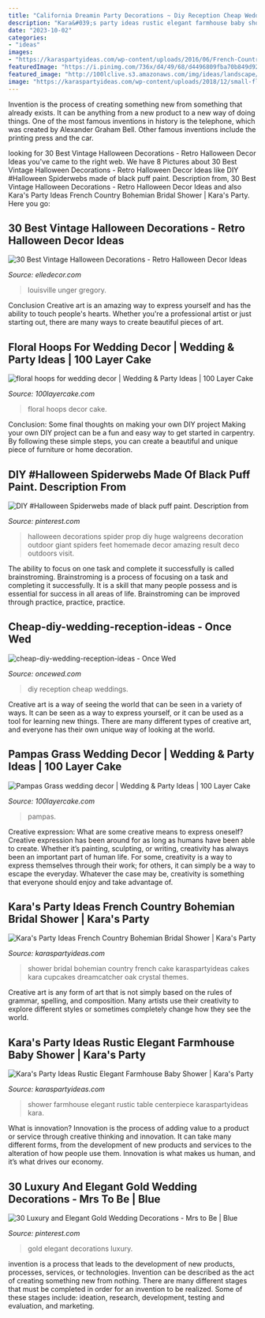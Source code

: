 ```yaml
---
title: "California Dreamin Party Decorations ~ Diy Reception Cheap Weddings"
description: "Kara&#039;s party ideas rustic elegant farmhouse baby shower"
date: "2023-10-02"
categories:
- "ideas"
images:
- "https://karaspartyideas.com/wp-content/uploads/2016/06/French-Country-Bohemian-Bridal-Shower-via-Karas-Party-Ideas-KarasPartyIdeas.com23.jpeg"
featuredImage: "https://i.pinimg.com/736x/d4/49/68/d4496809fba70b849d9260c5e32bb336--halloween-queen-halloween-halloween.jpg"
featured_image: "http://100lclive.s3.amazonaws.com/img/ideas/landscape/219008.jpg"
image: "https://karaspartyideas.com/wp-content/uploads/2018/12/small-flowers-table.jpeg"
---
```



Invention is the process of creating something new from something that already exists. It can be anything from a new product to a new way of doing things. One of the most famous inventions in history is the telephone, which was created by Alexander Graham Bell. Other famous inventions include the printing press and the car.

	

		
looking for 30 Best Vintage Halloween Decorations - Retro Halloween Decor Ideas you've came to the right web. We have 8 Pictures about 30 Best Vintage Halloween Decorations - Retro Halloween Decor Ideas like DIY #Halloween Spiderwebs made of black puff paint. Description from, 30 Best Vintage Halloween Decorations - Retro Halloween Decor Ideas and also Kara&#039;s Party Ideas French Country Bohemian Bridal Shower | Kara&#039;s Party. Here you go:
		
    
## 30 Best Vintage Halloween Decorations - Retro Halloween Decor Ideas

<img loading=lazy src="https://hips.hearstapps.com/edc.h-cdn.co/assets/16/28/1468277774-vintage-halloween-decorations-house-26.jpg?crop=1.00xw:0.932xh;0,0&amp;resize=480:*" onerror="this.onerror=null;this.src='https://tse3.mm.bing.net/th?id=OIP.ZCLIljZvQ_3EUtCPr9BWbgHaLH&amp;pid=15.1';" alt="30 Best Vintage Halloween Decorations - Retro Halloween Decor Ideas">

_Source: elledecor.com_

>louisville unger gregory. 

	

Conclusion
Creative art is an amazing way to express yourself and has the ability to touch people's hearts. Whether you're a professional artist or just starting out, there are many ways to create beautiful pieces of art.

    
## Floral Hoops For Wedding Decor | Wedding &amp; Party Ideas | 100 Layer Cake

<img loading=lazy src="http://100lclive.s3.amazonaws.com/img/ideas/landscape/188671.jpg" onerror="this.onerror=null;this.src='https://tse3.mm.bing.net/th?id=OIP.viDEF8wPTZYjbE1zEpHz9AHaLH&amp;pid=15.1';" alt="floral hoops for wedding decor | Wedding &amp; Party Ideas | 100 Layer Cake">

_Source: 100layercake.com_

>floral hoops decor cake. 

	

Conclusion: Some final thoughts on making your own DIY project
Making your own DIY project can be a fun and easy way to get started in carpentry. By following these simple steps, you can create a beautiful and unique piece of furniture or home decoration.

    
## DIY #Halloween Spiderwebs Made Of Black Puff Paint. Description From

<img loading=lazy src="https://i.pinimg.com/736x/d4/49/68/d4496809fba70b849d9260c5e32bb336--halloween-queen-halloween-halloween.jpg" onerror="this.onerror=null;this.src='https://tse3.mm.bing.net/th?id=OIP.KciYmLYMWFkDzq2OS5jfFAHaH6&amp;pid=15.1';" alt="DIY #Halloween Spiderwebs made of black puff paint. Description from">

_Source: pinterest.com_

>halloween decorations spider prop diy huge walgreens decoration outdoor giant spiders feet homemade decor amazing result deco outdoors visit. 

	

The ability to focus on one task and complete it successfully is called brainstroming. Brainstroming is a process of focusing on a task and completing it successfully. It is a skill that many people possess and is essential for success in all areas of life. Brainstroming can be improved through practice, practice, practice.

    
## Cheap-diy-wedding-reception-ideas - Once Wed

<img loading=lazy src="https://www.oncewed.com/wp-content/uploads/2010/04/cheap-diy-wedding-reception-ideas.jpg" onerror="this.onerror=null;this.src='https://tse4.mm.bing.net/th?id=OIP.0YqCTCxwGm3AMKDwx-yAtwHaE7&amp;pid=15.1';" alt="cheap-diy-wedding-reception-ideas - Once Wed">

_Source: oncewed.com_

>diy reception cheap weddings. 

	

Creative art is a way of seeing the world that can be seen in a variety of ways. It can be seen as a way to express yourself, or it can be used as a tool for learning new things. There are many different types of creative art, and everyone has their own unique way of looking at the world.

    
## Pampas Grass Wedding Decor | Wedding &amp; Party Ideas | 100 Layer Cake

<img loading=lazy src="http://100lclive.s3.amazonaws.com/img/ideas/landscape/219008.jpg" onerror="this.onerror=null;this.src='https://tse4.mm.bing.net/th?id=OIP.PN9LqKrFeDAAmM3g8PBVVAHaLH&amp;pid=15.1';" alt="Pampas Grass wedding decor | Wedding &amp; Party Ideas | 100 Layer Cake">

_Source: 100layercake.com_

>pampas. 

	

Creative expression: What are some creative means to express oneself?
Creative expression has been around for as long as humans have been able to create. Whether it’s painting, sculpting, or writing, creativity has always been an important part of human life. For some, creativity is a way to express themselves through their work; for others, it can simply be a way to escape the everyday. Whatever the case may be, creativity is something that everyone should enjoy and take advantage of.

    
## Kara&#039;s Party Ideas French Country Bohemian Bridal Shower | Kara&#039;s Party

<img loading=lazy src="https://karaspartyideas.com/wp-content/uploads/2016/06/French-Country-Bohemian-Bridal-Shower-via-Karas-Party-Ideas-KarasPartyIdeas.com23.jpeg" onerror="this.onerror=null;this.src='https://tse4.mm.bing.net/th?id=OIP.r3rhVXlgYcc-2eVQz5FwhgHaLH&amp;pid=15.1';" alt="Kara&#039;s Party Ideas French Country Bohemian Bridal Shower | Kara&#039;s Party">

_Source: karaspartyideas.com_

>shower bridal bohemian country french cake karaspartyideas cakes kara cupcakes dreamcatcher oak crystal themes. 

	

Creative art is any form of art that is not simply based on the rules of grammar, spelling, and composition. Many artists use their creativity to explore different styles or sometimes completely change how they see the world.

    
## Kara&#039;s Party Ideas Rustic Elegant Farmhouse Baby Shower | Kara&#039;s Party

<img loading=lazy src="https://karaspartyideas.com/wp-content/uploads/2018/12/small-flowers-table.jpeg" onerror="this.onerror=null;this.src='https://tse1.mm.bing.net/th?id=OIP.GRxyeAgoV7wHL677ttgCqQHaJ3&amp;pid=15.1';" alt="Kara&#039;s Party Ideas Rustic Elegant Farmhouse Baby Shower | Kara&#039;s Party">

_Source: karaspartyideas.com_

>shower farmhouse elegant rustic table centerpiece karaspartyideas kara. 

	

What is innovation?
Innovation is the process of adding value to a product or service through creative thinking and innovation. It can take many different forms, from the development of new products and services to the alteration of how people use them. Innovation is what makes us human, and it’s what drives our economy.

    
## 30 Luxury And Elegant Gold Wedding Decorations - Mrs To Be | Blue

<img loading=lazy src="https://i.pinimg.com/736x/81/2c/fb/812cfb0105ad014882bc3cce4ec7326d.jpg" onerror="this.onerror=null;this.src='https://tse2.mm.bing.net/th?id=OIP.fMqRnCjv3K_BH15wsPJF4wHaLE&amp;pid=15.1';" alt="30 Luxury and Elegant Gold Wedding Decorations - Mrs to Be | Blue">

_Source: pinterest.com_

>gold elegant decorations luxury. 

	

invention is a process that leads to the development of new products, processes, services, or technologies. Invention can be described as the act of creating something new from nothing. There are many different stages that must be completed in order for an invention to be realized. Some of these stages include: ideation, research, development, testing and evaluation, and marketing.

